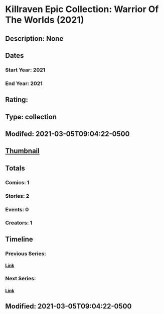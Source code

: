# Killraven Epic Collection: Warrior Of The Worlds (2021)
## Description: None
## Dates
### Start Year: 2021
### End Year: 2021
## Rating: 
## Type: collection
## Modifed: 2021-03-05T09:04:22-0500
## [Thumbnail](http://i.annihil.us/u/prod/marvel/i/mg/b/40/image_not_available.jpg)
## Totals
### Comics: 1
### Stories: 2
### Events: 0
### Creators: 1
## Timeline
### Previous Series: 
#### [Link]()
### Next Series: 
#### [Link]()
## Modified: 2021-03-05T09:04:22-0500